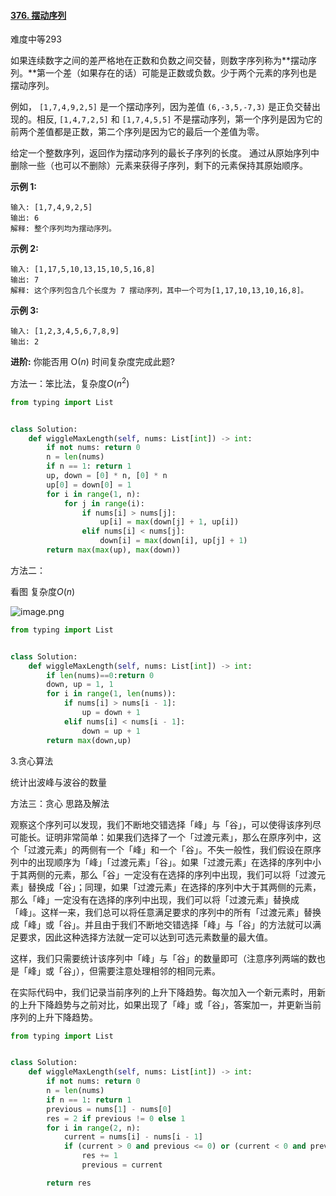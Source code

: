 #### [376. 摆动序列](https://leetcode-cn.com/problems/wiggle-subsequence/)

难度中等293

如果连续数字之间的差严格地在正数和负数之间交替，则数字序列称为**摆动序列。**第一个差（如果存在的话）可能是正数或负数。少于两个元素的序列也是摆动序列。

例如， `[1,7,4,9,2,5]` 是一个摆动序列，因为差值 `(6,-3,5,-7,3)` 是正负交替出现的。相反, `[1,4,7,2,5]` 和 `[1,7,4,5,5]` 不是摆动序列，第一个序列是因为它的前两个差值都是正数，第二个序列是因为它的最后一个差值为零。

给定一个整数序列，返回作为摆动序列的最长子序列的长度。 通过从原始序列中删除一些（也可以不删除）元素来获得子序列，剩下的元素保持其原始顺序。

**示例 1:**

```
输入: [1,7,4,9,2,5]
输出: 6 
解释: 整个序列均为摆动序列。
```

**示例 2:**

```
输入: [1,17,5,10,13,15,10,5,16,8]
输出: 7
解释: 这个序列包含几个长度为 7 摆动序列，其中一个可为[1,17,10,13,10,16,8]。
```

**示例 3:**

```
输入: [1,2,3,4,5,6,7,8,9]
输出: 2
```

**进阶:**
你能否用 O(*n*) 时间复杂度完成此题?



方法一：笨比法，复杂度$O(n^2)$

```python
from typing import List


class Solution:
    def wiggleMaxLength(self, nums: List[int]) -> int:
        if not nums: return 0
        n = len(nums)
        if n == 1: return 1
        up, down = [0] * n, [0] * n
        up[0] = down[0] = 1
        for i in range(1, n):
            for j in range(i):
                if nums[i] > nums[j]:
                    up[i] = max(down[j] + 1, up[i])
                elif nums[i] < nums[j]:
                    down[i] = max(down[i], up[j] + 1)
        return max(max(up), max(down))

```



方法二：

看图 复杂度$O(n)$

![image.png](https://pic.leetcode-cn.com/dd09644d01ea873cfb14a3d538c7b6b49680f5d840e22f3eef6a5e07aec78db0-image.png)

```python
from typing import List


class Solution:
    def wiggleMaxLength(self, nums: List[int]) -> int:
        if len(nums)==0:return 0
        down, up = 1, 1
        for i in range(1, len(nums)):
            if nums[i] > nums[i - 1]:
                up = down + 1
            elif nums[i] < nums[i - 1]:
                down = up + 1
        return max(down,up)

```



3.贪心算法

统计出波峰与波谷的数量

方法三：贪心
思路及解法

观察这个序列可以发现，我们不断地交错选择「峰」与「谷」，可以使得该序列尽可能长。证明非常简单：如果我们选择了一个「过渡元素」，那么在原序列中，这个「过渡元素」的两侧有一个「峰」和一个「谷」。不失一般性，我们假设在原序列中的出现顺序为「峰」「过渡元素」「谷」。如果「过渡元素」在选择的序列中小于其两侧的元素，那么「谷」一定没有在选择的序列中出现，我们可以将「过渡元素」替换成「谷」；同理，如果「过渡元素」在选择的序列中大于其两侧的元素，那么「峰」一定没有在选择的序列中出现，我们可以将「过渡元素」替换成「峰」。这样一来，我们总可以将任意满足要求的序列中的所有「过渡元素」替换成「峰」或「谷」。并且由于我们不断地交错选择「峰」与「谷」的方法就可以满足要求，因此这种选择方法就一定可以达到可选元素数量的最大值。

这样，我们只需要统计该序列中「峰」与「谷」的数量即可（注意序列两端的数也是「峰」或「谷」），但需要注意处理相邻的相同元素。

在实际代码中，我们记录当前序列的上升下降趋势。每次加入一个新元素时，用新的上升下降趋势与之前对比，如果出现了「峰」或「谷」，答案加一，并更新当前序列的上升下降趋势。

```python
from typing import List


class Solution:
    def wiggleMaxLength(self, nums: List[int]) -> int:
        if not nums: return 0
        n = len(nums)
        if n == 1: return 1
        previous = nums[1] - nums[0]
        res = 2 if previous != 0 else 1
        for i in range(2, n):
            current = nums[i] - nums[i - 1]
            if (current > 0 and previous <= 0) or (current < 0 and previous >= 0):
                res += 1
                previous = current

        return res

```

